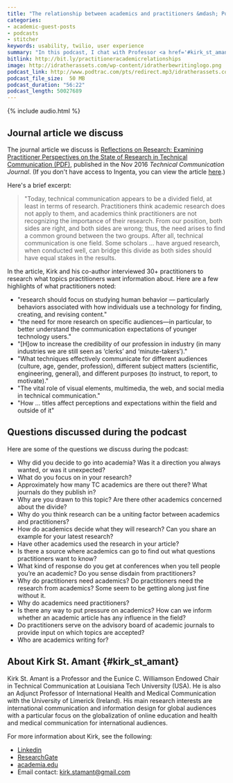```yaml
---
title: "The relationship between academics and practitioners &mdash; Podcast with Kirk St. Amant"
categories:
- academic-guest-posts
- podcasts
- stitcher
keywords: usability, twilio, user experience
summary: "In this podcast, I chat with Professor <a href='#kirk_st_amant'>Kirk St. Amant</a> about the relationship between practitioners and academics. Kirk recently co-authored an article about research as a unifying focus to bring academics and practitioners together. Using this article as the basis for discussion, we dive into origins of the divide, why both practitioners and academics of the same field need each other, potential solutions, and more."
bitlink: http://bit.ly/practitioneracademicrelationships
image: http://idratherassets.com/wp-content/idratherbewritinglogo.png
podcast_link: http://www.podtrac.com/pts/redirect.mp3/idratherassets.com/podcasts/researchkirkstamantpodcast.mp3
podcast_file_size:  50 MB
podcast_duration: "56:22"
podcast_length: 50027689
---
```


{% include audio.html %}

## Journal article we discuss

The journal article we discuss is [Reflections on Research: Examining Practitioner Perspectives on the State of Research in Technical Communication (PDF)](http://www.ingentaconnect.com/search/article?option1=tka&value1=reflections+on+research&operator3=AND&option3=journalbooktitle&value3=technical+communication&freetype=unlimited&sortDescending=true&sortField=default&pageSize=10&index=1), published in the Nov 2016 *Technical Communication Journal*. (If you don't have access to Ingenta, you can view the article <a target="\_blank" href='http://idratherassets.com/academic_articles/reflections_on_research_kirk_st_amant.pdf'>here</a>.)

Here's a brief excerpt:

> "Today, technical communication appears to be a divided field, at least in terms of research. Practitioners
think academic research does not apply to them, and academics think practitioners are not recognizing the
importance of their research. From our position, both sides are right, and both sides are wrong; thus, the
need arises to find a common ground between the two groups. After all, technical communication is one field.
Some scholars ... have argued research, when conducted well, can bridge this divide as both sides should have equal stakes in the results.

In the article, Kirk and his co-author interviewed 30+ practitioners to research what topics practitioners want information about. Here are a few highlights of what practitioners noted:

* "research should focus on studying human behavior &mdash; particularly behaviors associated with how individuals use a technology for finding, creating, and revising content."
* "the need for more research on specific audiences—in particular, to better understand the communication expectations of younger technology users."
* "[H]ow to increase the credibility of our profession in industry (in many industries we are still
seen as ‘clerks’ and ‘minute-takers’)."
* "What techniques effectively communicate for different audiences (culture, age, gender, profession), different subject matters (scientific, engineering, general), and different purposes (to instruct, to report, to motivate)."
* "The vital role of visual elements, multimedia, the web, and social media in technical communication."
* "How ... titles affect perceptions and expectations within the field and outside of it"

## Questions discussed during the podcast

Here are some of the questions we discuss during the podcast:

* Why did you decide to go into academia? Was it a direction you always wanted, or was it unexpected?
* What do you focus on in your research?
* Approximately how many TC academics are there out there? What journals do they publish in?
* Why are you drawn to this topic? Are there other academics concerned about the divide?
* Why do you think research can be a uniting factor between academics and practitioners?
* How do academics decide what they will research? Can you share an example for your latest research?
* Have other academics used the research in your article?
* Is there a source where academics can go to find out what questions practitioners want to know?
* What kind of response do you get at conferences when you tell people you’re an academic? Do you sense disdain from practitioners?
* Why do practitioners need academics? Do practitioners need the research from academics? Some seem to be getting along just fine without it.
* Why do academics need practitioners?
* Is there any way to put pressure on academics? How can we inform whether an academic article has any influence in the field?
* Do practitioners serve on the advisory board of academic journals to provide input on which topics are accepted?
* Who are academics writing for?

## About Kirk St. Amant {#kirk_st_amant}

Kirk St. Amant is a Professor and the Eunice C. Williamson Endowed Chair in Technical Communication at Louisiana Tech University (USA). He is also an Adjunct Professor of International Health and Medical Communication with the University of Limerick (Ireland). His main research interests are international communication and information design for global audiences with a particular focus on the globalization of online education and health and medical communication for international audiences.

For more information about Kirk, see the following:

* <a href='https://www.linkedin.com/in/kirk-st-amant-614a272/'>Linkedin</a>
* <a href='https://www.researchgate.net/profile/Kirk_Stamant'>ResearchGate</a>
* <a href='https://latech.academia.edu/KirkStAmant'>academia.edu</a>
* Email contact: kirk.stamant@gmail.com
